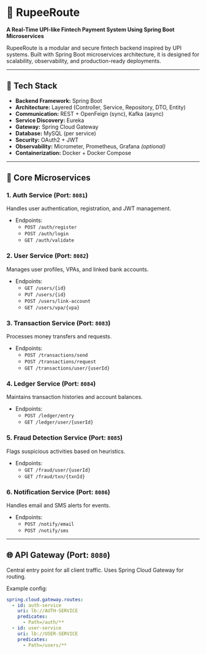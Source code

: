 # 💼 RupeeRoute

**A Real-Time UPI-like Fintech Payment System Using Spring Boot Microservices**

RupeeRoute is a modular and secure fintech backend inspired by UPI systems. Built with Spring Boot microservices architecture, it is designed for scalability, observability, and production-ready deployments.

---

## 🚀 Tech Stack

- **Backend Framework:** Spring Boot
- **Architecture:** Layered (Controller, Service, Repository, DTO, Entity)
- **Communication:** REST + OpenFeign (sync), Kafka (async)
- **Service Discovery:** Eureka
- **Gateway:** Spring Cloud Gateway
- **Database:** MySQL (per service)
- **Security:** OAuth2 + JWT
- **Observability:** Micrometer, Prometheus, Grafana *(optional)*
- **Containerization:** Docker + Docker Compose

---

## 🧠 Core Microservices

### 1. **Auth Service** (Port: `8081`)
Handles user authentication, registration, and JWT management.

- Endpoints:
  - `POST /auth/register`
  - `POST /auth/login`
  - `GET /auth/validate`

### 2. **User Service** (Port: `8082`)
Manages user profiles, VPAs, and linked bank accounts.

- Endpoints:
  - `GET /users/{id}`
  - `PUT /users/{id}`
  - `POST /users/link-account`
  - `GET /users/vpa/{vpa}`

### 3. **Transaction Service** (Port: `8083`)
Processes money transfers and requests.

- Endpoints:
  - `POST /transactions/send`
  - `POST /transactions/request`
  - `GET /transactions/user/{userId}`

### 4. **Ledger Service** (Port: `8084`)
Maintains transaction histories and account balances.

- Endpoints:
  - `POST /ledger/entry`
  - `GET /ledger/user/{userId}`

### 5. **Fraud Detection Service** (Port: `8085`)
Flags suspicious activities based on heuristics.

- Endpoints:
  - `GET /fraud/user/{userId}`
  - `GET /fraud/txn/{txnId}`

### 6. **Notification Service** (Port: `8086`)
Handles email and SMS alerts for events.

- Endpoints:
  - `POST /notify/email`
  - `POST /notify/sms`

---

## 🌐 API Gateway (Port: `8080`)

Central entry point for all client traffic. Uses Spring Cloud Gateway for routing.

Example config:
```yaml
spring.cloud.gateway.routes:
  - id: auth-service
    uri: lb://AUTH-SERVICE
    predicates:
      - Path=/auth/**
  - id: user-service
    uri: lb://USER-SERVICE
    predicates:
      - Path=/users/**
